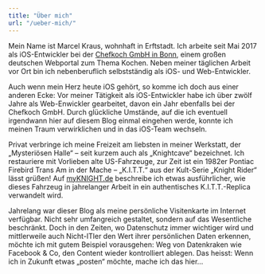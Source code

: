 ```yaml
---
title: "Über mich"
url: "/ueber-mich/"
---
```


Mein Name ist Marcel Kraus, wohnhaft in Erftstadt. Ich arbeite seit Mai 2017 als iOS-Entwickler bei der [Chefkoch GmbH in Bonn](https://www.chefkoch.de), einem großen deutschen Webportal zum Thema Kochen. Neben meiner täglichen Arbeit vor Ort bin ich nebenberuflich selbstständig als iOS- und Web-Entwickler.

Auch wenn mein Herz heute iOS gehört, so komme ich doch aus einer anderen Ecke: Vor meiner Tätigkeit als iOS-Entwickler habe ich über zwölf Jahre als Web-Enwickler gearbeitet, davon ein Jahr ebenfalls bei der Chefkoch GmbH. Durch glückliche Umstände, auf die ich eventuell irgendwann hier auf diesem Blog einmal eingehen werde, konnte ich meinen Traum verwirklichen und in das iOS-Team wechseln.

Privat verbringe ich meine Freizeit am liebsten in meiner Werkstatt, der „Mysteriösen Halle“ – seit kurzem auch als „Knightcave“ bezeichnet. Ich restauriere mit Vorlieben alte US-Fahrzeuge, zur Zeit ist ein 1982er Pontiac Firebird Trans Am in der Mache – „K.I.T.T.“ aus der Kult-Serie „Knight Rider“ lässt grüßen! Auf [myKNIGHT.de](https://www.myknight.de) beschreibe ich etwas ausführlicher, wie dieses Fahrzeug in jahrelanger Arbeit in ein authentisches K.I.T.T.-Replica verwandelt wird.

Jahrelang war dieser Blog als meine persönliche Visitenkarte im Internet verfügbar. Nicht sehr umfangreich gestaltet, sondern auf das Wesentliche beschränkt. Doch in den Zeiten, wo Datenschutz immer wichtiger wird und mittlerweile auch Nicht-ITler den Wert ihrer persönlichen Daten erkennen, möchte ich mit gutem Beispiel vorausgehen: Weg von Datenkraken wie Facebook & Co, den Content wieder kontrolliert ablegen. Das heisst: Wenn ich in Zukunft etwas „posten“ möchte, mache ich das hier…
